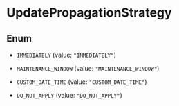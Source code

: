 

# UpdatePropagationStrategy

## Enum


* `IMMEDIATELY` (value: `"IMMEDIATELY"`)

* `MAINTENANCE_WINDOW` (value: `"MAINTENANCE_WINDOW"`)

* `CUSTOM_DATE_TIME` (value: `"CUSTOM_DATE_TIME"`)

* `DO_NOT_APPLY` (value: `"DO_NOT_APPLY"`)



